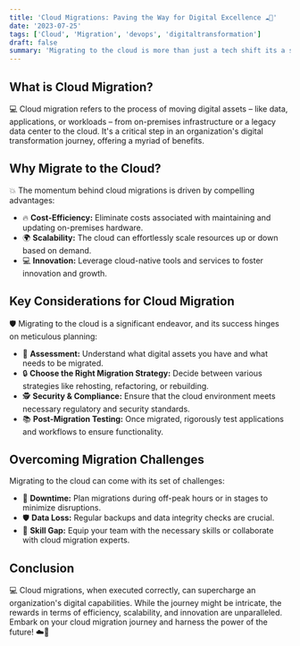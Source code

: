 ```yaml
---
title: 'Cloud Migrations: Paving the Way for Digital Excellence ☁️🚀'
date: '2023-07-25'
tags: ['Cloud', 'Migration', 'devops', 'digitaltransformation']
draft: false
summary: 'Migrating to the cloud is more than just a tech shift its a strategic move that can redefine an organizations operational paradigm. Dive deep into the intricacies of cloud migrations and their transformative potential.'
---
```


## What is Cloud Migration?

💻 Cloud migration refers to the process of moving digital assets – like data, applications, or workloads – from on-premises infrastructure or a legacy data center to the cloud. It's a critical step in an organization's digital transformation journey, offering a myriad of benefits.

## Why Migrate to the Cloud?

💥 The momentum behind cloud migrations is driven by compelling advantages:

- 🔥 **Cost-Efficiency:** Eliminate costs associated with maintaining and updating on-premises hardware.
- 🌍 **Scalability:** The cloud can effortlessly scale resources up or down based on demand.
- 💻 **Innovation:** Leverage cloud-native tools and services to foster innovation and growth.

## Key Considerations for Cloud Migration

🛡️ Migrating to the cloud is a significant endeavor, and its success hinges on meticulous planning:

- 🔄 **Assessment:** Understand what digital assets you have and what needs to be migrated.
- 🔒 **Choose the Right Migration Strategy:** Decide between various strategies like rehosting, refactoring, or rebuilding.
- 🕵️ **Security & Compliance:** Ensure that the cloud environment meets necessary regulatory and security standards.
- 📚 **Post-Migration Testing:** Once migrated, rigorously test applications and workflows to ensure functionality.

## Overcoming Migration Challenges

Migrating to the cloud can come with its set of challenges:

- 🚀 **Downtime:** Plan migrations during off-peak hours or in stages to minimize disruptions.
- 🛡️ **Data Loss:** Regular backups and data integrity checks are crucial.
- 💼 **Skill Gap:** Equip your team with the necessary skills or collaborate with cloud migration experts.

## Conclusion

💻 Cloud migrations, when executed correctly, can supercharge an organization's digital capabilities. While the journey might be intricate, the rewards in terms of efficiency, scalability, and innovation are unparalleled. Embark on your cloud migration journey and harness the power of the future! ☁️🚀
